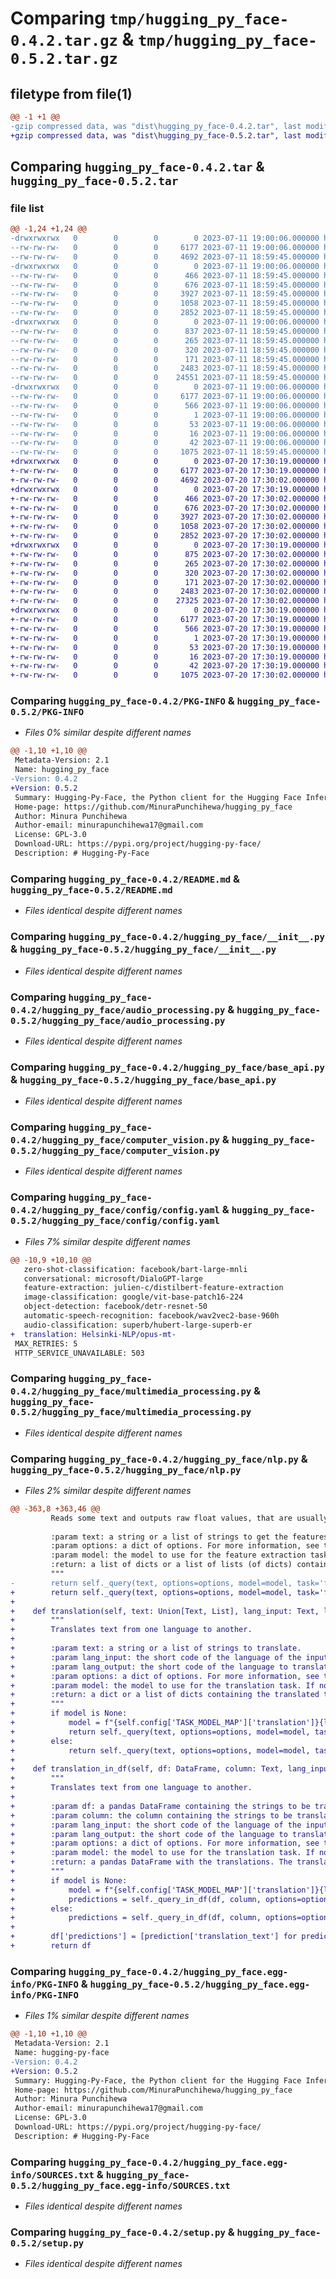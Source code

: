 # Comparing `tmp/hugging_py_face-0.4.2.tar.gz` & `tmp/hugging_py_face-0.5.2.tar.gz`

## filetype from file(1)

```diff
@@ -1 +1 @@
-gzip compressed data, was "dist\hugging_py_face-0.4.2.tar", last modified: Tue Jul 11 19:00:06 2023, max compression
+gzip compressed data, was "dist\hugging_py_face-0.5.2.tar", last modified: Thu Jul 20 17:30:19 2023, max compression
```

## Comparing `hugging_py_face-0.4.2.tar` & `hugging_py_face-0.5.2.tar`

### file list

```diff
@@ -1,24 +1,24 @@
-drwxrwxrwx   0        0        0        0 2023-07-11 19:00:06.000000 hugging_py_face-0.4.2/
--rw-rw-rw-   0        0        0     6177 2023-07-11 19:00:06.000000 hugging_py_face-0.4.2/PKG-INFO
--rw-rw-rw-   0        0        0     4692 2023-07-11 18:59:45.000000 hugging_py_face-0.4.2/README.md
-drwxrwxrwx   0        0        0        0 2023-07-11 19:00:06.000000 hugging_py_face-0.4.2/hugging_py_face/
--rw-rw-rw-   0        0        0      466 2023-07-11 18:59:45.000000 hugging_py_face-0.4.2/hugging_py_face/__about__.py
--rw-rw-rw-   0        0        0      676 2023-07-11 18:59:45.000000 hugging_py_face-0.4.2/hugging_py_face/__init__.py
--rw-rw-rw-   0        0        0     3927 2023-07-11 18:59:45.000000 hugging_py_face-0.4.2/hugging_py_face/audio_processing.py
--rw-rw-rw-   0        0        0     1058 2023-07-11 18:59:45.000000 hugging_py_face-0.4.2/hugging_py_face/base_api.py
--rw-rw-rw-   0        0        0     2852 2023-07-11 18:59:45.000000 hugging_py_face-0.4.2/hugging_py_face/computer_vision.py
-drwxrwxrwx   0        0        0        0 2023-07-11 19:00:06.000000 hugging_py_face-0.4.2/hugging_py_face/config/
--rw-rw-rw-   0        0        0      837 2023-07-11 18:59:45.000000 hugging_py_face-0.4.2/hugging_py_face/config/config.yaml
--rw-rw-rw-   0        0        0      265 2023-07-11 18:59:45.000000 hugging_py_face-0.4.2/hugging_py_face/config/logging.yaml
--rw-rw-rw-   0        0        0      320 2023-07-11 18:59:45.000000 hugging_py_face-0.4.2/hugging_py_face/config_parser.py
--rw-rw-rw-   0        0        0      171 2023-07-11 18:59:45.000000 hugging_py_face-0.4.2/hugging_py_face/exceptions.py
--rw-rw-rw-   0        0        0     2483 2023-07-11 18:59:45.000000 hugging_py_face-0.4.2/hugging_py_face/multimedia_processing.py
--rw-rw-rw-   0        0        0    24551 2023-07-11 18:59:45.000000 hugging_py_face-0.4.2/hugging_py_face/nlp.py
-drwxrwxrwx   0        0        0        0 2023-07-11 19:00:06.000000 hugging_py_face-0.4.2/hugging_py_face.egg-info/
--rw-rw-rw-   0        0        0     6177 2023-07-11 19:00:06.000000 hugging_py_face-0.4.2/hugging_py_face.egg-info/PKG-INFO
--rw-rw-rw-   0        0        0      566 2023-07-11 19:00:06.000000 hugging_py_face-0.4.2/hugging_py_face.egg-info/SOURCES.txt
--rw-rw-rw-   0        0        0        1 2023-07-11 19:00:06.000000 hugging_py_face-0.4.2/hugging_py_face.egg-info/dependency_links.txt
--rw-rw-rw-   0        0        0       53 2023-07-11 19:00:06.000000 hugging_py_face-0.4.2/hugging_py_face.egg-info/requires.txt
--rw-rw-rw-   0        0        0       16 2023-07-11 19:00:06.000000 hugging_py_face-0.4.2/hugging_py_face.egg-info/top_level.txt
--rw-rw-rw-   0        0        0       42 2023-07-11 19:00:06.000000 hugging_py_face-0.4.2/setup.cfg
--rw-rw-rw-   0        0        0     1075 2023-07-11 18:59:45.000000 hugging_py_face-0.4.2/setup.py
+drwxrwxrwx   0        0        0        0 2023-07-20 17:30:19.000000 hugging_py_face-0.5.2/
+-rw-rw-rw-   0        0        0     6177 2023-07-20 17:30:19.000000 hugging_py_face-0.5.2/PKG-INFO
+-rw-rw-rw-   0        0        0     4692 2023-07-20 17:30:02.000000 hugging_py_face-0.5.2/README.md
+drwxrwxrwx   0        0        0        0 2023-07-20 17:30:19.000000 hugging_py_face-0.5.2/hugging_py_face/
+-rw-rw-rw-   0        0        0      466 2023-07-20 17:30:02.000000 hugging_py_face-0.5.2/hugging_py_face/__about__.py
+-rw-rw-rw-   0        0        0      676 2023-07-20 17:30:02.000000 hugging_py_face-0.5.2/hugging_py_face/__init__.py
+-rw-rw-rw-   0        0        0     3927 2023-07-20 17:30:02.000000 hugging_py_face-0.5.2/hugging_py_face/audio_processing.py
+-rw-rw-rw-   0        0        0     1058 2023-07-20 17:30:02.000000 hugging_py_face-0.5.2/hugging_py_face/base_api.py
+-rw-rw-rw-   0        0        0     2852 2023-07-20 17:30:02.000000 hugging_py_face-0.5.2/hugging_py_face/computer_vision.py
+drwxrwxrwx   0        0        0        0 2023-07-20 17:30:19.000000 hugging_py_face-0.5.2/hugging_py_face/config/
+-rw-rw-rw-   0        0        0      875 2023-07-20 17:30:02.000000 hugging_py_face-0.5.2/hugging_py_face/config/config.yaml
+-rw-rw-rw-   0        0        0      265 2023-07-20 17:30:02.000000 hugging_py_face-0.5.2/hugging_py_face/config/logging.yaml
+-rw-rw-rw-   0        0        0      320 2023-07-20 17:30:02.000000 hugging_py_face-0.5.2/hugging_py_face/config_parser.py
+-rw-rw-rw-   0        0        0      171 2023-07-20 17:30:02.000000 hugging_py_face-0.5.2/hugging_py_face/exceptions.py
+-rw-rw-rw-   0        0        0     2483 2023-07-20 17:30:02.000000 hugging_py_face-0.5.2/hugging_py_face/multimedia_processing.py
+-rw-rw-rw-   0        0        0    27325 2023-07-20 17:30:02.000000 hugging_py_face-0.5.2/hugging_py_face/nlp.py
+drwxrwxrwx   0        0        0        0 2023-07-20 17:30:19.000000 hugging_py_face-0.5.2/hugging_py_face.egg-info/
+-rw-rw-rw-   0        0        0     6177 2023-07-20 17:30:19.000000 hugging_py_face-0.5.2/hugging_py_face.egg-info/PKG-INFO
+-rw-rw-rw-   0        0        0      566 2023-07-20 17:30:19.000000 hugging_py_face-0.5.2/hugging_py_face.egg-info/SOURCES.txt
+-rw-rw-rw-   0        0        0        1 2023-07-20 17:30:19.000000 hugging_py_face-0.5.2/hugging_py_face.egg-info/dependency_links.txt
+-rw-rw-rw-   0        0        0       53 2023-07-20 17:30:19.000000 hugging_py_face-0.5.2/hugging_py_face.egg-info/requires.txt
+-rw-rw-rw-   0        0        0       16 2023-07-20 17:30:19.000000 hugging_py_face-0.5.2/hugging_py_face.egg-info/top_level.txt
+-rw-rw-rw-   0        0        0       42 2023-07-20 17:30:19.000000 hugging_py_face-0.5.2/setup.cfg
+-rw-rw-rw-   0        0        0     1075 2023-07-20 17:30:02.000000 hugging_py_face-0.5.2/setup.py
```

### Comparing `hugging_py_face-0.4.2/PKG-INFO` & `hugging_py_face-0.5.2/PKG-INFO`

 * *Files 0% similar despite different names*

```diff
@@ -1,10 +1,10 @@
 Metadata-Version: 2.1
 Name: hugging_py_face
-Version: 0.4.2
+Version: 0.5.2
 Summary: Hugging-Py-Face, the Python client for the Hugging Face Inference API.
 Home-page: https://github.com/MinuraPunchihewa/hugging_py_face
 Author: Minura Punchihewa
 Author-email: minurapunchihewa17@gmail.com
 License: GPL-3.0
 Download-URL: https://pypi.org/project/hugging-py-face/
 Description: # Hugging-Py-Face
```

### Comparing `hugging_py_face-0.4.2/README.md` & `hugging_py_face-0.5.2/README.md`

 * *Files identical despite different names*

### Comparing `hugging_py_face-0.4.2/hugging_py_face/__init__.py` & `hugging_py_face-0.5.2/hugging_py_face/__init__.py`

 * *Files identical despite different names*

### Comparing `hugging_py_face-0.4.2/hugging_py_face/audio_processing.py` & `hugging_py_face-0.5.2/hugging_py_face/audio_processing.py`

 * *Files identical despite different names*

### Comparing `hugging_py_face-0.4.2/hugging_py_face/base_api.py` & `hugging_py_face-0.5.2/hugging_py_face/base_api.py`

 * *Files identical despite different names*

### Comparing `hugging_py_face-0.4.2/hugging_py_face/computer_vision.py` & `hugging_py_face-0.5.2/hugging_py_face/computer_vision.py`

 * *Files identical despite different names*

### Comparing `hugging_py_face-0.4.2/hugging_py_face/config/config.yaml` & `hugging_py_face-0.5.2/hugging_py_face/config/config.yaml`

 * *Files 7% similar despite different names*

```diff
@@ -10,9 +10,10 @@
   zero-shot-classification: facebook/bart-large-mnli
   conversational: microsoft/DialoGPT-large
   feature-extraction: julien-c/distilbert-feature-extraction
   image-classification: google/vit-base-patch16-224
   object-detection: facebook/detr-resnet-50
   automatic-speech-recognition: facebook/wav2vec2-base-960h
   audio-classification: superb/hubert-large-superb-er
+  translation: Helsinki-NLP/opus-mt-
 MAX_RETRIES: 5
 HTTP_SERVICE_UNAVAILABLE: 503
```

### Comparing `hugging_py_face-0.4.2/hugging_py_face/multimedia_processing.py` & `hugging_py_face-0.5.2/hugging_py_face/multimedia_processing.py`

 * *Files identical despite different names*

### Comparing `hugging_py_face-0.4.2/hugging_py_face/nlp.py` & `hugging_py_face-0.5.2/hugging_py_face/nlp.py`

 * *Files 2% similar despite different names*

```diff
@@ -363,8 +363,46 @@
         Reads some text and outputs raw float values, that are usually consumed as part of a semantic database/semantic search.
 
         :param text: a string or a list of strings to get the features from.
         :param options: a dict of options. For more information, see the `detailed parameters for the feature extraction task <https://huggingface.co/docs/api-inference/detailed_parameters#feature-extraction-task>`_.
         :param model: the model to use for the feature extraction task. If not provided, the recommended model from Hugging Face will be used.
         :return: a list of dicts or a list of lists (of dicts) containing the representation of the features of the input(s).
         """
-        return self._query(text, options=options, model=model, task='feature-extraction')
+        return self._query(text, options=options, model=model, task='feature-extraction')
+
+    def translation(self, text: Union[Text, List], lang_input: Text, lang_output: Text, options: Optional[Dict] = None, model: Optional[Text] = None) -> Union[Dict, List]:
+        """
+        Translates text from one language to another.
+
+        :param text: a string or a list of strings to translate.
+        :param lang_input: the short code of the language of the input text.
+        :param lang_output: the short code of the language to translate the input text to.
+        :param options: a dict of options. For more information, see the `detailed parameters for the translation task <https://huggingface.co/docs/api-inference/detailed_parameters#translation-task>`_.
+        :param model: the model to use for the translation task. If not provided, the recommended model from Hugging Face will be used.
+        :return: a dict or a list of dicts containing the translated text.
+        """
+        if model is None:
+            model = f"{self.config['TASK_MODEL_MAP']['translation']}{lang_input}-{lang_output}"
+            return self._query(text, options=options, model=model, task='translation')
+        else:
+            return self._query(text, options=options, model=model, task='translation')
+
+    def translation_in_df(self, df: DataFrame, column: Text, lang_input: Text, lang_output: Text, options: Optional[Dict] = None, model: Optional[Text] = None) -> DataFrame:
+        """
+        Translates text from one language to another.
+
+        :param df: a pandas DataFrame containing the strings to be translated.
+        :param column: the column containing the strings to be translated.
+        :param lang_input: the short code of the language of the input text.
+        :param lang_output: the short code of the language to translate the input text to.
+        :param options: a dict of options. For more information, see the `detailed parameters for the translation task <https://huggingface.co/docs/api-inference/detailed_parameters#translation-task>`_.
+        :param model: the model to use for the translation task. If not provided, the recommended model from Hugging Face will be used.
+        :return: a pandas DataFrame with the translations. The translations will be added as a new column called 'predictions' to the original DataFrame.
+        """
+        if model is None:
+            model = f"{self.config['TASK_MODEL_MAP']['translation']}{lang_input}-{lang_output}"
+            predictions = self._query_in_df(df, column, options=options, model=model, task='translation')
+        else:
+            predictions = self._query_in_df(df, column, options=options, model=model, task='translation')
+
+        df['predictions'] = [prediction['translation_text'] for prediction in predictions]
+        return df
```

### Comparing `hugging_py_face-0.4.2/hugging_py_face.egg-info/PKG-INFO` & `hugging_py_face-0.5.2/hugging_py_face.egg-info/PKG-INFO`

 * *Files 1% similar despite different names*

```diff
@@ -1,10 +1,10 @@
 Metadata-Version: 2.1
 Name: hugging-py-face
-Version: 0.4.2
+Version: 0.5.2
 Summary: Hugging-Py-Face, the Python client for the Hugging Face Inference API.
 Home-page: https://github.com/MinuraPunchihewa/hugging_py_face
 Author: Minura Punchihewa
 Author-email: minurapunchihewa17@gmail.com
 License: GPL-3.0
 Download-URL: https://pypi.org/project/hugging-py-face/
 Description: # Hugging-Py-Face
```

### Comparing `hugging_py_face-0.4.2/hugging_py_face.egg-info/SOURCES.txt` & `hugging_py_face-0.5.2/hugging_py_face.egg-info/SOURCES.txt`

 * *Files identical despite different names*

### Comparing `hugging_py_face-0.4.2/setup.py` & `hugging_py_face-0.5.2/setup.py`

 * *Files identical despite different names*

